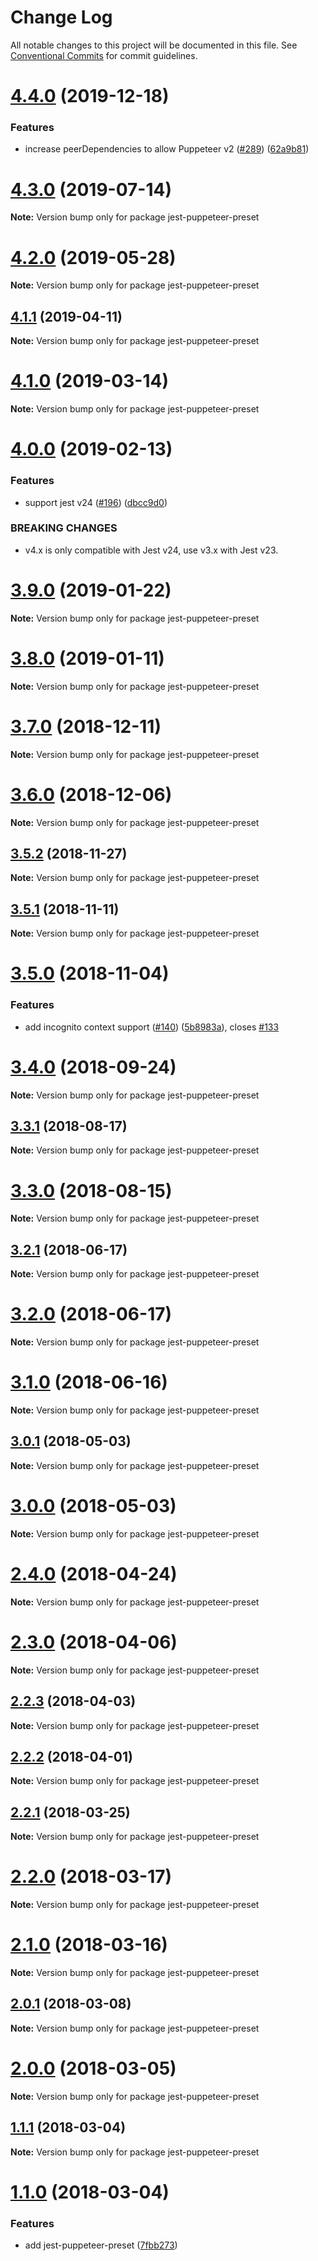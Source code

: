 # Change Log

All notable changes to this project will be documented in this file.
See [Conventional Commits](https://conventionalcommits.org) for commit guidelines.

# [4.4.0](https://github.com/smooth-code/jest-puppeteer/tree/master/packages/jest-puppeteer-preset/compare/v4.3.0...v4.4.0) (2019-12-18)


### Features

* increase peerDependencies to allow Puppeteer v2 ([#289](https://github.com/smooth-code/jest-puppeteer/tree/master/packages/jest-puppeteer-preset/issues/289)) ([62a9b81](https://github.com/smooth-code/jest-puppeteer/tree/master/packages/jest-puppeteer-preset/commit/62a9b819cebf67d7e7b36453b79fba06390585ca))





# [4.3.0](https://github.com/smooth-code/jest-puppeteer/tree/master/packages/jest-puppeteer-preset/compare/v4.2.0...v4.3.0) (2019-07-14)

**Note:** Version bump only for package jest-puppeteer-preset





# [4.2.0](https://github.com/smooth-code/jest-puppeteer/tree/master/packages/jest-puppeteer-preset/compare/v4.1.1...v4.2.0) (2019-05-28)

**Note:** Version bump only for package jest-puppeteer-preset





## [4.1.1](https://github.com/smooth-code/jest-puppeteer/tree/master/packages/jest-puppeteer-preset/compare/v4.1.0...v4.1.1) (2019-04-11)

**Note:** Version bump only for package jest-puppeteer-preset





# [4.1.0](https://github.com/smooth-code/jest-puppeteer/tree/master/packages/jest-puppeteer-preset/compare/v4.0.0...v4.1.0) (2019-03-14)

**Note:** Version bump only for package jest-puppeteer-preset





# [4.0.0](https://github.com/smooth-code/jest-puppeteer/tree/master/packages/jest-puppeteer-preset/compare/v3.9.0...v4.0.0) (2019-02-13)


### Features

* support jest v24 ([#196](https://github.com/smooth-code/jest-puppeteer/tree/master/packages/jest-puppeteer-preset/issues/196)) ([dbcc9d0](https://github.com/smooth-code/jest-puppeteer/tree/master/packages/jest-puppeteer-preset/commit/dbcc9d0))


### BREAKING CHANGES

* v4.x is only compatible with Jest v24, use v3.x with Jest v23.





# [3.9.0](https://github.com/smooth-code/jest-puppeteer/tree/master/packages/jest-puppeteer-preset/compare/v3.8.0...v3.9.0) (2019-01-22)

**Note:** Version bump only for package jest-puppeteer-preset





# [3.8.0](https://github.com/smooth-code/jest-puppeteer/tree/master/packages/jest-puppeteer-preset/compare/v3.7.0...v3.8.0) (2019-01-11)

**Note:** Version bump only for package jest-puppeteer-preset





# [3.7.0](https://github.com/smooth-code/jest-puppeteer/tree/master/packages/jest-puppeteer-preset/compare/v3.6.0...v3.7.0) (2018-12-11)

**Note:** Version bump only for package jest-puppeteer-preset





# [3.6.0](https://github.com/smooth-code/jest-puppeteer/tree/master/packages/jest-puppeteer-preset/compare/v3.5.2...v3.6.0) (2018-12-06)

**Note:** Version bump only for package jest-puppeteer-preset





## [3.5.2](https://github.com/smooth-code/jest-puppeteer/tree/master/packages/jest-puppeteer-preset/compare/v3.5.1...v3.5.2) (2018-11-27)

**Note:** Version bump only for package jest-puppeteer-preset





## [3.5.1](https://github.com/smooth-code/jest-puppeteer/tree/master/packages/jest-puppeteer-preset/compare/v3.5.0...v3.5.1) (2018-11-11)

**Note:** Version bump only for package jest-puppeteer-preset





# [3.5.0](https://github.com/smooth-code/jest-puppeteer/tree/master/packages/jest-puppeteer-preset/compare/v3.4.0...v3.5.0) (2018-11-04)


### Features

* add incognito context support ([#140](https://github.com/smooth-code/jest-puppeteer/tree/master/packages/jest-puppeteer-preset/issues/140)) ([5b8983a](https://github.com/smooth-code/jest-puppeteer/tree/master/packages/jest-puppeteer-preset/commit/5b8983a)), closes [#133](https://github.com/smooth-code/jest-puppeteer/tree/master/packages/jest-puppeteer-preset/issues/133)





<a name="3.4.0"></a>
# [3.4.0](https://github.com/smooth-code/jest-puppeteer/tree/master/packages/jest-puppeteer-preset/compare/v3.3.1...v3.4.0) (2018-09-24)

**Note:** Version bump only for package jest-puppeteer-preset





<a name="3.3.1"></a>
## [3.3.1](https://github.com/smooth-code/jest-puppeteer/tree/master/packages/jest-puppeteer-preset/compare/v3.3.0...v3.3.1) (2018-08-17)

**Note:** Version bump only for package jest-puppeteer-preset





<a name="3.3.0"></a>
# [3.3.0](https://github.com/smooth-code/jest-puppeteer/tree/master/packages/jest-puppeteer-preset/compare/v3.2.1...v3.3.0) (2018-08-15)

**Note:** Version bump only for package jest-puppeteer-preset





<a name="3.2.1"></a>
## [3.2.1](https://github.com/smooth-code/jest-puppeteer/tree/master/packages/jest-puppeteer-preset/compare/v3.2.0...v3.2.1) (2018-06-17)




**Note:** Version bump only for package jest-puppeteer-preset

<a name="3.2.0"></a>
# [3.2.0](https://github.com/smooth-code/jest-puppeteer/tree/master/packages/jest-puppeteer-preset/compare/v3.1.0...v3.2.0) (2018-06-17)




**Note:** Version bump only for package jest-puppeteer-preset

<a name="3.1.0"></a>
# [3.1.0](https://github.com/smooth-code/jest-puppeteer/tree/master/packages/jest-puppeteer-preset/compare/v3.0.1...v3.1.0) (2018-06-16)




**Note:** Version bump only for package jest-puppeteer-preset

<a name="3.0.1"></a>
## [3.0.1](https://github.com/smooth-code/jest-puppeteer/tree/master/packages/jest-puppeteer-preset/compare/v3.0.0...v3.0.1) (2018-05-03)




**Note:** Version bump only for package jest-puppeteer-preset

<a name="3.0.0"></a>
# [3.0.0](https://github.com/smooth-code/jest-puppeteer/tree/master/packages/jest-puppeteer-preset/compare/v2.4.0...v3.0.0) (2018-05-03)




**Note:** Version bump only for package jest-puppeteer-preset

<a name="2.4.0"></a>
# [2.4.0](https://github.com/smooth-code/jest-puppeteer/tree/master/packages/jest-puppeteer-preset/compare/v2.3.0...v2.4.0) (2018-04-24)




**Note:** Version bump only for package jest-puppeteer-preset

<a name="2.3.0"></a>
# [2.3.0](https://github.com/smooth-code/jest-puppeteer/tree/master/packages/jest-puppeteer-preset/compare/v2.2.3...v2.3.0) (2018-04-06)




**Note:** Version bump only for package jest-puppeteer-preset

<a name="2.2.3"></a>
## [2.2.3](https://github.com/smooth-code/jest-puppeteer/tree/master/packages/jest-puppeteer-preset/compare/v2.2.2...v2.2.3) (2018-04-03)




**Note:** Version bump only for package jest-puppeteer-preset

<a name="2.2.2"></a>
## [2.2.2](https://github.com/smooth-code/jest-puppeteer/tree/master/packages/jest-puppeteer-preset/compare/v2.2.1...v2.2.2) (2018-04-01)




**Note:** Version bump only for package jest-puppeteer-preset

<a name="2.2.1"></a>
## [2.2.1](https://github.com/smooth-code/jest-puppeteer/tree/master/packages/jest-puppeteer-preset/compare/v2.2.0...v2.2.1) (2018-03-25)




**Note:** Version bump only for package jest-puppeteer-preset

<a name="2.2.0"></a>
# [2.2.0](https://github.com/smooth-code/jest-puppeteer/tree/master/packages/jest-puppeteer-preset/compare/v2.1.0...v2.2.0) (2018-03-17)




**Note:** Version bump only for package jest-puppeteer-preset

<a name="2.1.0"></a>
# [2.1.0](https://github.com/smooth-code/jest-puppeteer/tree/master/packages/jest-puppeteer-preset/compare/v2.0.1...v2.1.0) (2018-03-16)




**Note:** Version bump only for package jest-puppeteer-preset

<a name="2.0.1"></a>
## [2.0.1](https://github.com/smooth-code/jest-puppeteer/tree/master/packages/jest-puppeteer-preset/compare/v2.0.0...v2.0.1) (2018-03-08)




**Note:** Version bump only for package jest-puppeteer-preset

<a name="2.0.0"></a>
# [2.0.0](https://github.com/smooth-code/jest-puppeteer/tree/master/packages/jest-puppeteer-preset/compare/v1.1.1...v2.0.0) (2018-03-05)




**Note:** Version bump only for package jest-puppeteer-preset

<a name="1.1.1"></a>
## [1.1.1](https://github.com/smooth-code/jest-puppeteer/tree/master/packages/jest-puppeteer-preset/compare/v1.1.0...v1.1.1) (2018-03-04)




**Note:** Version bump only for package jest-puppeteer-preset

<a name="1.1.0"></a>
# [1.1.0](https://github.com/smooth-code/jest-puppeteer/tree/master/packages/jest-puppeteer-preset/compare/v1.0.1...v1.1.0) (2018-03-04)


### Features

* add jest-puppeteer-preset ([7fbb273](https://github.com/smooth-code/jest-puppeteer/tree/master/packages/jest-puppeteer-preset/commit/7fbb273))
